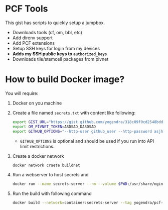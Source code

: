 # PCF Tools

This gist has scripts to quickly setup a jumpbox.

- Downloads tools (cf, om, bbl, etc)
- Add direnv support
- Add PCF extensions
- Setup SSH keys for login from my devices
- **Adds my SSH public keys to `authorized_keys`**
- Downloads tile/stemcell packages from pivnet

# How to build Docker image?

You will require:

1. Docker on you machine

1. Create a file named `secrets.txt` with content like following:

   ```bash filename=secrets.txt
   export GIST_URL="https://gist.github.com/yogendra/318c09f0cd2548bdd07f592722c9bbec"
   export OM_PIVNET_TOKEN=ASDSAD_DASDSAD
   export GITHUB_OPTIONS="--http-user github_user --http-password asjhdkjsahd32423jkhkj4i32h432h4jkh2 --auth-no-challenge"

   ```

   - `GITHUB_OPTIONS` is optional and should be used if you run into API limit restrictions.

1. Create a docker network

   ```bash
   docker network craete buildnet
   ```

1. Run a webserver to host secrets and

   ```bash
   docker run --name secrets-server --rm --volume $PWD:/usr/share/nginx/html:ro --network buildnet nginx
   ```

1. Run the build with following command

   ```bash
   docker build --network=container:secrets-server --tag yogendra/pcf-jumpbox:latest .
   ```
